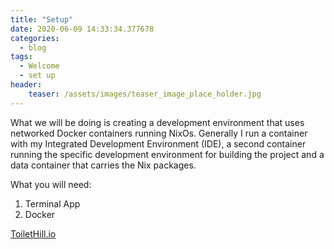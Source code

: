 ```yaml
---
title: "Setup"
date: 2020-06-09 14:33:34.377678
categories:
  - blog
tags:
  - Welcome
  - set up
header:
    teaser: /assets/images/teaser_image_place_holder.jpg
---
```


What we will be doing is creating a development environment that uses networked
Docker containers running NixOs.  Generally I run a container with my
Integrated Development Environment (IDE), a second container running the
specific development environment for building the project and a data container
that carries the Nix packages.


What you will need:
1. Terminal App
2. Docker



<a href="{{ site.data.links.toilethill }}" target="_blank">ToiletHill.io</a>
